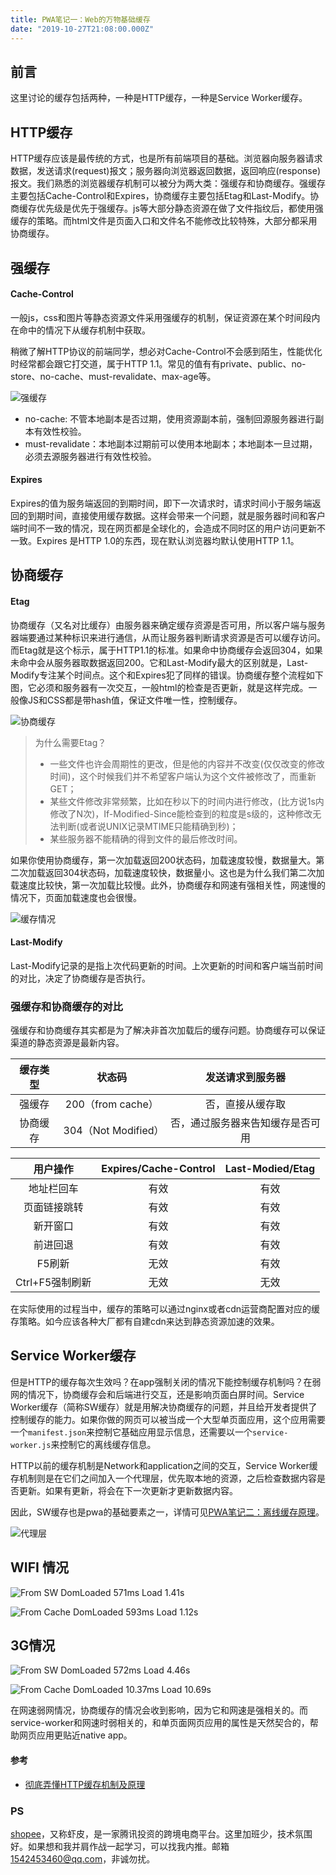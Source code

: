 ```yaml
---
title: PWA笔记一：Web的万物基础缓存
date: "2019-10-27T21:08:00.000Z"
---
```


## 前言

这里讨论的缓存包括两种，一种是HTTP缓存，一种是Service Worker缓存。

## HTTP缓存

HTTP缓存应该是最传统的方式，也是所有前端项目的基础。浏览器向服务器请求数据，发送请求(request)报文；服务器向浏览器返回数据，返回响应(response)报文。我们熟悉的浏览器缓存机制可以被分为两大类：强缓存和协商缓存。强缓存主要包括Cache-Control和Expires，协商缓存主要包括Etag和Last-Modify。协商缓存优先级是优先于强缓存。js等大部分静态资源在做了文件指纹后，都使用强缓存的策略。而html文件是页面入口和文件名不能修改比较特殊，大部分都采用协商缓存。

## 强缓存

#### Cache-Control

一般js，css和图片等静态资源文件采用强缓存的机制，保证资源在某个时间段内在命中的情况下从缓存机制中获取。

稍微了解HTTP协议的前端同学，想必对Cache-Control不会感到陌生，性能优化时经常都会跟它打交道，属于HTTP 1.1。常见的值有有private、public、no-store、no-cache、must-revalidate、max-age等。

![强缓存](https://upload-images.jianshu.io/upload_images/685800-5fefe93bdbf5beb0.png?imageMogr2/auto-orient/strip%7CimageView2/2/w/1240)


- no-cache: 不管本地副本是否过期，使用资源副本前，强制回源服务器进行副本有效性校验。
- must-revalidate：本地副本过期前可以使用本地副本；本地副本一旦过期，必须去源服务器进行有效性校验。

#### Expires

Expires的值为服务端返回的到期时间，即下一次请求时，请求时间小于服务端返回的到期时间，直接使用缓存数据。这样会带来一个问题，就是服务器时间和客户端时间不一致的情况，现在网页都是全球化的，会造成不同时区的用户访问更新不一致。Expires 是HTTP 1.0的东西，现在默认浏览器均默认使用HTTP 1.1。

## 协商缓存

#### Etag

协商缓存（又名对比缓存）由服务器来确定缓存资源是否可用，所以客户端与服务器端要通过某种标识来进行通信，从而让服务器判断请求资源是否可以缓存访问。而Etag就是这个标示，属于HTTP1.1的标准。如果命中协商缓存会返回304，如果未命中会从服务器取数据返回200。它和Last-Modify最大的区别就是，Last-Modify专注某个时间点。这个和Expires犯了同样的错误。协商缓存整个流程如下图，它必须和服务器有一次交互，一般html的检查是否更新，就是这样完成。一般像JS和CSS都是带hash值，保证文件唯一性，控制缓存。

![协商缓存](https://upload-images.jianshu.io/upload_images/685800-f310778e043422b2.png?imageMogr2/auto-orient/strip%7CimageView2/2/w/1240)


> 为什么需要Etag？
> - 一些文件也许会周期性的更改，但是他的内容并不改变(仅仅改变的修改时间)，这个时候我们并不希望客户端认为这个文件被修改了，而重新GET；
> - 某些文件修改非常频繁，比如在秒以下的时间内进行修改，(比方说1s内修改了N次)，If-Modified-Since能检查到的粒度是s级的，这种修改无法判断(或者说UNIX记录MTIME只能精确到秒)；
> - 某些服务器不能精确的得到文件的最后修改时间。

如果你使用协商缓存，第一次加载返回200状态码，加载速度较慢，数据量大。第二次加载返回304状态码，加载速度较快，数据量小。这也是为什么我们第二次加载速度比较快，第一次加载比较慢。此外，协商缓存和网速有强相关性，网速慢的情况下，页面加载速度也会很慢。

![缓存情况](https://upload-images.jianshu.io/upload_images/685800-b4fcf6f1591bd7e1.png?imageMogr2/auto-orient/strip%7CimageView2/2/w/1240)


#### Last-Modify

Last-Modify记录的是指上次代码更新的时间。上次更新的时间和客户端当前时间的对比，决定了协商缓存是否执行。

### 强缓存和协商缓存的对比

强缓存和协商缓存其实都是为了解决非首次加载后的缓存问题。协商缓存可以保证渠道的静态资源是最新内容。

| 缓存类型    | 状态码   | 发送请求到服务器  |
| :--------: |:----------:| :-----:|
| 强缓存     | 200（from cache） | 否，直接从缓存取 |
| 协商缓存   | 304（Not Modified） | 否，通过服务器来告知缓存是否可用 |


|用户操作 |	Expires/Cache-Control |	Last-Modied/Etag |
| :--------: |:----------:| :-----:|
|地址栏回车	| 有效 |有效|
|页面链接跳转 |有效 |有效|
|新开窗口 | 有效 | 有效 |
|前进回退 | 有效 | 有效|
|F5刷新 | 无效 | 有效 |
|Ctrl+F5强制刷新 | 无效 |无效 |

在实际使用的过程当中，缓存的策略可以通过nginx或者cdn运营商配置对应的缓存策略。如今应该各种大厂都有自建cdn来达到静态资源加速的效果。

## Service Worker缓存

但是HTTP的缓存每次生效吗？在app强制关闭的情况下能控制缓存机制吗？在弱网的情况下，协商缓存会和后端进行交互，还是影响页面白屏时间。Service Worker缓存（简称SW缓存）就是用解决协商缓存的问题，并且给开发者提供了控制缓存的能力。如果你做的网页可以被当成一个大型单页面应用，这个应用需要一个`manifest.json`来控制它基础应用显示信息，还需要以一个`service-worker.js`来控制它的离线缓存信息。

HTTP以前的缓存机制是Network和application之间的交互，Service Worker缓存机制则是在它们之间加入一个代理层，优先取本地的资源，之后检查数据内容是否更新。如果有更新，将会在下一次更新才更新数据内容。

因此，SW缓存也是pwa的基础要素之一，详情可见[PWA笔记二：离线缓存原理](https://brandonxiang.vercel.app/blog/pwa2)。

![代理层](https://upload-images.jianshu.io/upload_images/685800-f092e4e0f857e120.png?imageMogr2/auto-orient/strip%7CimageView2/2/w/1240)

## WIFI 情况

![From SW DomLoaded 571ms Load 1.41s](https://upload-images.jianshu.io/upload_images/685800-c8d384442f7d712d.png?imageMogr2/auto-orient/strip%7CimageView2/2/w/1240)

![From Cache DomLoaded 593ms Load 1.12s](https://upload-images.jianshu.io/upload_images/685800-6d865d8259ae29e8.png?imageMogr2/auto-orient/strip%7CimageView2/2/w/1240)

## 3G情况

![From SW DomLoaded 572ms Load 4.46s](https://upload-images.jianshu.io/upload_images/685800-7d6e8ef09cba17fb.png?imageMogr2/auto-orient/strip%7CimageView2/2/w/1240)

![From Cache DomLoaded 10.37ms Load 10.69s](https://upload-images.jianshu.io/upload_images/685800-cbd615f8c6f2ae8b.png?imageMogr2/auto-orient/strip%7CimageView2/2/w/1240)


在网速弱网情况，协商缓存的情况会收到影响，因为它和网速是强相关的。而service-worker和网速时弱相关的，和单页面网页应用的属性是天然契合的，帮助网页应用更贴近native app。


#### 参考

- [彻底弄懂HTTP缓存机制及原理](https://www.cnblogs.com/chenqf/p/6386163.html)

### PS

[shopee](https://links.jianshu.com/go?to=https%3A%2F%2Fshopee.cn%2F)，又称虾皮，是一家腾讯投资的跨境电商平台。这里加班少，技术氛围好。如果想和我并肩作战一起学习，可以找我内推。邮箱[1542453460@qq.com](https://links.jianshu.com/go?to=mailto%3A1542453460%40qq.com)，非诚勿扰。

